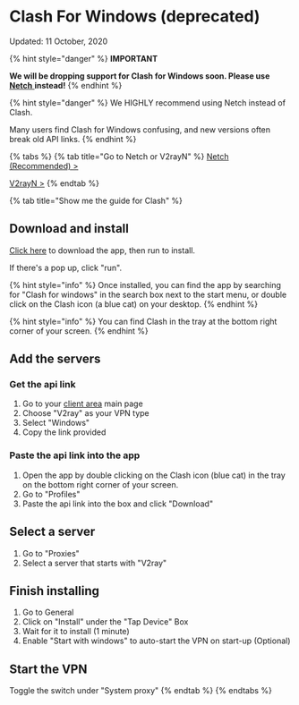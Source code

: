 # Clash For Windows (deprecated)

Updated: 11 October, 2020

{% hint style="danger" %}
**IMPORTANT**

**We will be dropping support for Clash for Windows soon. Please use** [**Netch** ](../../windows/v2ray-shadowsocks/netch-1.md)**instead!**
{% endhint %}

{% hint style="danger" %}
We HIGHLY recommend using Netch instead of Clash.

Many users find Clash for Windows confusing, and new versions often break old API links.
{% endhint %}

{% tabs %}
{% tab title="Go to Netch or V2rayN" %}
[Netch (Recommended) >](../../windows/v2ray-shadowsocks/netch-1.md)

[V2rayN >](../../windows/v2ray-shadowsocks/v2rayn-recommended.md)
{% endtab %}

{% tab title="Show me the guide for Clash" %}
## Download and install

[Click here](https://wannaflix.com/dl.php?type=d\&id=17) to download the app, then run to install.

If there's a pop up, click "run".

{% hint style="info" %}
Once installed, you can find the app by searching for "Clash for windows" in the search box next to the start menu, or double click on the Clash icon (a blue cat) on your desktop.
{% endhint %}

{% hint style="info" %}
You can find Clash in the tray at the bottom right corner of your screen.
{% endhint %}

## Add the servers

### Get the api link

1. Go to your [client area](https://wannaflix.com/clientarea.php) main page
2. Choose "V2ray" as your VPN type
3. Select "Windows"
4. Copy the link provided

### Paste the api link into the app

1. Open the app by double clicking on the Clash icon (blue cat) in the tray on the bottom right corner of your screen.
2. Go to "Profiles"
3. Paste the api link into the box and click "Download"

## Select a server

1. Go to "Proxies"
2. Select a server that starts with "V2ray"

## Finish installing

1. Go to General
2. Click on "Install" under the "Tap Device" Box
3. Wait for it to install (1 minute)
4. Enable "Start with windows" to auto-start the VPN on start-up (Optional)

## Start the VPN

Toggle the switch under "System proxy"
{% endtab %}
{% endtabs %}
